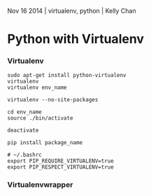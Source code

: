 Nov 16 2014 | virtualenv, python | Kelly Chan
# Python with Virtualenv

### Virtualenv

    sudo apt-get install python-virtualenv
    virtualenv
    virtualenv env_name
    
    virtualenv --no-site-packages
    
    cd env_name
    source ./bin/activate
    
    deactivate
    
    pip install package_name
    
    # ~/.bashrc
    export PIP_REQUIRE_VIRTUALENV=true
    export PIP_RESPECT_VIRTUALENV=true


### Virtualenvwrapper
